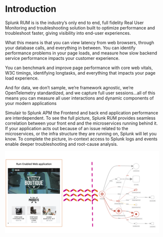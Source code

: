 # Introduction

Splunk RUM is is the industry’s only end to end, full fidelity Real User Monitoring and troubleshooting solution built to optimize performance and troubleshoot faster,
giving visibility into end-user experiences.

What this means is that you can view latency from web browsers, through your database calls, and everything in between. You can identify performance problems in your page loads, and measure how slow backend service performance impacts your customer experience.

You can benchmark and improve page performance with core web vitals, W3C timings, identifying longtasks, and everything that impacts your page load experience.

And for data, we don’t sample, we’re framework agnostic, we’re OpenTelemetry standardized, and we capture full user sessions...all of this means you can measure all user interactions and dynamic components of your modern applications

Simulair to Splunk APM  the Frontend and back end application performance are interdependent. To see the full picture, Splunk RUM provides seamless correlation between your front end and the microservices running behind it. If your application acts out because of an issue related to the microservices, or the infra structure they are running on, Splunk will let you know. To complete the picture, in-context access to Splunk logs and events enable deeper troubleshooting and root-cause analysis.

![Architecture Overview](../images/rum/rum-architecture.png)
